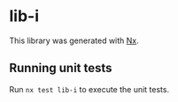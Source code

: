 # lib-i

This library was generated with [Nx](https://nx.dev).

## Running unit tests

Run `nx test lib-i` to execute the unit tests.
